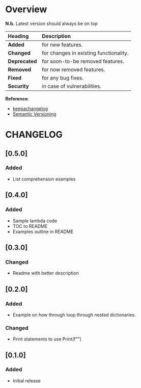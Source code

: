 # Overview

__N.b.__ Latest version should always be on top

| Heading        | Description                            |
| :------------- | :------------------------------------- |
| __Added__      | for new features.                      |
| __Changed__    | for changes in existing functionality. |
| __Deprecated__ | for soon-to-be removed features.       |
| __Removed__    | for now removed features.              |
| __Fixed__      | for any bug fixes.                     |
| __Security__   | in case of vulnerabilities.            |

__Reference__:
* [keepachangelog](https://keepachangelog.com/en/1.0.0/)
* [Semantic Versioning](https://semver.org/)

# CHANGELOG

## [0.5.0]

### Added

* List comprehension examples

## [0.4.0]

### Added

* Sample lambda code
* TOC to README
* Examples outline in README

## [0.3.0]

### Changed

* Readme with better description

## [0.2.0]

### Added

* Example on how through loop through nested dictionaries.

### Changed

* Print statements to use Print(f"")

## [0.1.0]

### Added

* Initial release
